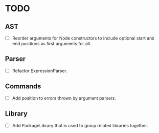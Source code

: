 TODO
====

AST
---
 - [ ] Reorder arguments for Node constructors to include optional start and end positions as first arguments for all.

Parser
------
 - [ ] Refactor ExpressionParser.

Commands
--------
 - [ ] Add position to errors thrown by argument parsers.

Library
-------
 - [ ] Add PackageLibrary that is used to group related libraries together.
